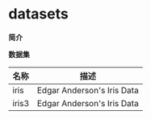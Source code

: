 # datasets

**简介**

**数据集**

名称|描述
--|--
iris                   |Edgar Anderson's Iris Data
iris3                  |Edgar Anderson's Iris Data

